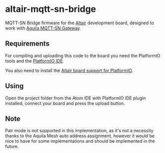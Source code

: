 # altair-mqtt-sn-bridge

MQTT-SN Bridge firmware for the [Altair](http://www.aquila.io/en) development board, designed to work with [Aquila MQTT-SN Gateway](https://github.com/Rodmg/aquila-mqtt-sn-gateway).

## Requirements

For compiling and uploading this code to the board you need the PlatformIO tools and the [PlatformIO IDE](http://platformio.org/get-started).

You also need to install the [Altair board support for PlatformIO](https://github.com/Rodmg/altair-platformio).

## Using

Open the project folder from the Atom IDE with PlatformIO IDE plugin installed, connect your board and press the upload button.

## Note

Pair mode is not supported in this implementation, as it's not a necessity thanks to the Aquila Mesh auto address assignment, however it would be nice to have for some implementations and should be implemented in the future.
